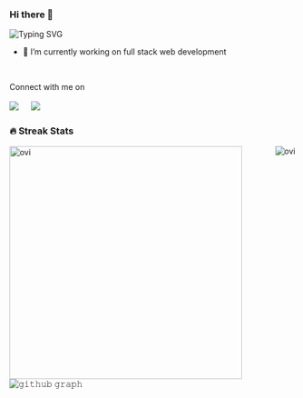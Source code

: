 


### Hi there 👋

![Typing SVG](https://readme-typing-svg.herokuapp.com?font=Architects+Daughter&color=FF007F&size=30&lines=I'm+Ankit+parashar)


- 🔭 I’m currently working on full stack web development
</br>
<p>Connect with me on
  <br>
<br>	  
<a target="_blank" href="https://www.linkedin.com/in/ankit-parashar-12171a1b2/"><img src="https://img.shields.io/badge/-LinkedIn-0077B5?style=for-the-badge&logo=Linkedin&logoColor=white"></img></a>
&emsp;
<a target="_blank" href="mailto:ankitparashar516@gmail.com"
><img src="https://img.shields.io/badge/-Gmail-D14836?style=for-the-badge&logo=Gmail&logoColor=white"></img></a>


<br>
</p>

### 🔥 Streak Stats

<p align="center">
<p><img align="left" src="https://github-readme-stats.vercel.app/api?username=ankitparashar785&show_icons=true&locale=en&theme=radical" alt="ovi" width="410" /></p>
<p>&nbsp;<img align="right" src="https://github-readme-stats.vercel.app/api/top-langs?username=ankitparashar785&show_icons=true&locale=en&layout=compact&theme=radical" alt="ovi" />
</p>
</br></br></br>





![𝚐𝚒𝚝𝚑𝚞𝚋 𝚐𝚛𝚊𝚙𝚑](https://activity-graph.herokuapp.com/graph?username=ankitparashar785&theme=radical&hide_border=true&area=true)
